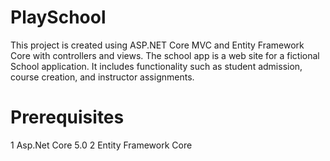 # PlaySchool
This project is created using ASP.NET Core MVC and Entity Framework Core with controllers and views.
The school app is a web site for a fictional School application.
It includes functionality such as student admission, course creation, and instructor assignments. 

# Prerequisites
1 Asp.Net Core 5.0
2 Entity Framework Core
